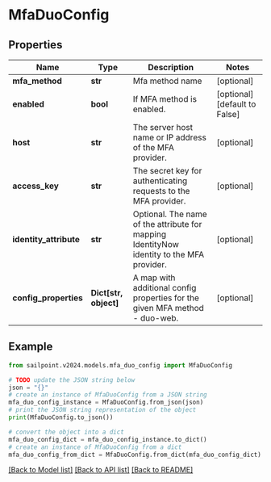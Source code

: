 # MfaDuoConfig


## Properties

Name | Type | Description | Notes
------------ | ------------- | ------------- | -------------
**mfa_method** | **str** | Mfa method name | [optional] 
**enabled** | **bool** | If MFA method is enabled. | [optional] [default to False]
**host** | **str** | The server host name or IP address of the MFA provider. | [optional] 
**access_key** | **str** | The secret key for authenticating requests to the MFA provider. | [optional] 
**identity_attribute** | **str** | Optional. The name of the attribute for mapping IdentityNow identity to the MFA provider. | [optional] 
**config_properties** | **Dict[str, object]** | A map with additional config properties for the given MFA method - duo-web. | [optional] 

## Example

```python
from sailpoint.v2024.models.mfa_duo_config import MfaDuoConfig

# TODO update the JSON string below
json = "{}"
# create an instance of MfaDuoConfig from a JSON string
mfa_duo_config_instance = MfaDuoConfig.from_json(json)
# print the JSON string representation of the object
print(MfaDuoConfig.to_json())

# convert the object into a dict
mfa_duo_config_dict = mfa_duo_config_instance.to_dict()
# create an instance of MfaDuoConfig from a dict
mfa_duo_config_from_dict = MfaDuoConfig.from_dict(mfa_duo_config_dict)
```
[[Back to Model list]](../README.md#documentation-for-models) [[Back to API list]](../README.md#documentation-for-api-endpoints) [[Back to README]](../README.md)



